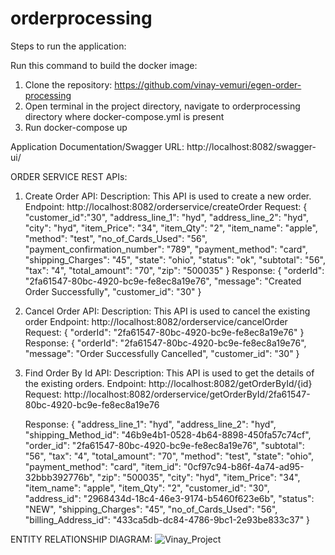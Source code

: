# orderprocessing
Steps to run the application:

Run this command to build the docker image:
  1.  Clone the repository: https://github.com/vinay-vemuri/egen-order-processing
  2.	Open terminal in the project directory, navigate to orderprocessing directory where docker-compose.yml is present
  3.	Run docker-compose up
 
Application Documentation/Swagger URL:
http://localhost:8082/swagger-ui/

ORDER SERVICE REST APIs:
 1. Create Order  API:
    Description: This API is used to create a new order.
    Endpoint: http://localhost:8082/orderservice/createOrder
    Request:
    {
      "customer_id":"30",
      "address_line_1": "hyd",
      "address_line_2": "hyd",
      "city": "hyd",
      "item_Price": "34",
      "item_Qty": "2",
      "item_name": "apple",
      "method": "test",
      "no_of_Cards_Used": "56",
      "payment_confirmation_number": "789",
      "payment_method": "card",
      "shipping_Charges": "45",
      "state": "ohio",
      "status": "ok",
      "subtotal": "56",
      "tax": "4",
      "total_amount": "70",
      "zip": "500035"
    }
    Response:
    {
      "orderId": "2fa61547-80bc-4920-bc9e-fe8ec8a19e76",
      "message": "Created Order  Successfully",
      "customer_id": "30"
    }
    
 2. Cancel Order API:
    Description: This API is used to cancel the existing order
    Endpoint: http://localhost:8082/orderservice/cancelOrder
    Request:
    {
        "orderId": "2fa61547-80bc-4920-bc9e-fe8ec8a19e76"
    }
    Response:
    {
      "orderId": "2fa61547-80bc-4920-bc9e-fe8ec8a19e76",
      "message": "Order Successfully Cancelled",
      "customer_id": "30"
    }
    
 3. Find Order By Id API:
    Description: This API is used to get the details of the existing orders.
    Endpoint: http://localhost:8082/getOrderById/{id}
    Request: http://localhost:8082/orderservice/getOrderById/2fa61547-80bc-4920-bc9e-fe8ec8a19e76
    
    Response:
    {
      "address_line_1": "hyd",
      "address_line_2": "hyd",
      "shipping_Method_id": "46b9e4b1-0528-4b64-8898-450fa57c74cf",
      "order_id": "2fa61547-80bc-4920-bc9e-fe8ec8a19e76",
      "subtotal": "56",
      "tax": "4",
      "total_amount": "70",
      "method": "test",
      "state": "ohio",
      "payment_method": "card",
      "item_id": "0cf97c94-b86f-4a74-ad95-32bbb392776b",
      "zip": "500035",
      "city": "hyd",
      "item_Price": "34",
      "item_name": "apple",
      "item_Qty": "2",
      "customer_id": "30",
      "address_id": "2968434d-18c4-46e3-9174-b5460f623e6b",
      "status": "NEW",
      "shipping_Charges": "45",
      "no_of_Cards_Used": "56",
      "billing_Address_id": "433ca5db-dc84-4786-9bc1-2e93be833c37"
    }

ENTITY RELATIONSHIP DIAGRAM: 
![Vinay_Project](https://user-images.githubusercontent.com/71419507/116293335-c6465b80-a764-11eb-8d53-d3719e092d8d.png)
